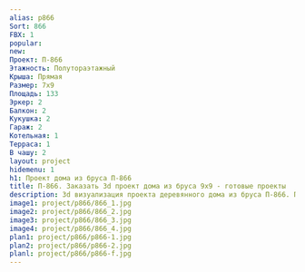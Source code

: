 ```yaml
---
alias: p866
Sort: 866
FBX: 1
popular: 
new: 
Проект: П-866
Этажность: Полутораэтажный
Крыша: Прямая
Размер: 7х9
Площадь: 133
Эркер: 2
Балкон: 2
Кукушка: 2
Гараж: 2
Котельная: 1
Терраса: 1
В чашу: 2
layout: project
hidemenu: 1
h1: Проект дома из бруса П-866
title: П-866. Заказать 3d проект дома из бруса 9х9 - готовые проекты
description: 3d визуализация проекта деревянного дома из бруса П-866. Площадь 133 м2, размер 9х9. Вы можете внести любые изменения в проект.
image1: project/p866/866_1.jpg
image2: project/p866/866_2.jpg
image3: project/p866/866_3.jpg
image4: project/p866/866_4.jpg
plan1: project/p866/p866-1.jpg
plan2: project/p866/p866-2.jpg
planl: project/p866/p866-f.jpg
---
```

